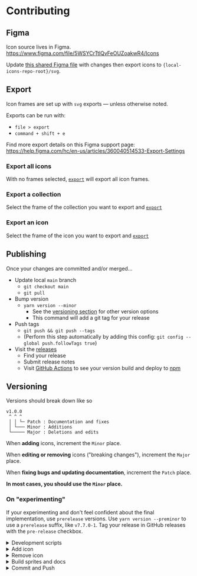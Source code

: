 # Contributing

## Figma

Icon source lives in Figma.  
https://www.figma.com/file/5WSYCrTtlQvFeOUZoakwR4/Icons

Update [this shared Figma file](https://www.figma.com/file/5WSYCrTtlQvFeOUZoakwR4/Icons?node-id=1%3A2) with changes then export icons to `{local-icons-repo-root}/svg`.

## Export

Icon frames are set up with `svg` exports — unless otherwise noted.

Exports can be run with:

- `file > export`
- `command + shift + e`

Find more export details on this Figma support page: https://help.figma.com/hc/en-us/articles/360040514533-Export-Settings

### Export all icons

With no frames selected, [`export`](#export) will export all icon frames.

### Export a collection

Select the frame of the collection you want to export and [`export`](#export)

### Export an icon

Select the frame of the icon you want to export and [`export`](#export)

## Publishing

Once your changes are committed and/or merged...

- Update local `main` branch
  - `git checkout main`
  - `git pull`
- Bump version
  - `yarn version --minor`
    - See the [versioning section](#versioning) for other version options
    - This command will add a git tag for your release
- Push tags
  - `git push && git push --tags`
  - (Perform this step automatically by adding this config: `git config --global push.followTags true`)
- Visit the [releases](https://github.com/planningcenter/icons/releases)
  - Find your release
  - Submit release notes
  - Visit [GitHub Actions](https://github.com/planningcenter/icons/actions) to see your version build and deploy to [npm](https://www.npmjs.com/package/@planningcenter/icons)

## Versioning

Versions should break down like so

```
v1.0.0
 ^ ^ ^
 │ │ └─ Patch : Documentation and fixes
 │ └─── Minor : Additions
 └───── Major : Deletions and edits
```

When **adding** icons, increment the `Minor` place.

When **editing or removing** icons ("breaking changes"), increment the `Major` place.

When **fixing bugs and updating documentation**, increment the `Patch` place.

**In most cases, you should use the `Minor` place.**

### On "experimenting"

If your experimenting and don't feel confident about the final implementation, use `prerelease` versions.
Use `yarn version --preminor` to use a `prerelease` suffix, like `v7.7.0-1`.
Tag your release in GitHub releases with the `pre-release` checkbox.

<details>
<summary>Development scripts</summary>

You shouldn't need to use these scripts.  
`sprites` and `paths` builds happen in GitHub Actions on the `svgs` directory right before publish.  
However, you can run them locally for debugging.

| Command                                    | Task                               |
| ------------------------------------------ | ---------------------------------- |
| `yarn build`                               | build all collections, once        |
| `yarn build --collection {collectionName}` | build specified collection, once   |
| `yarn build --collection universal`        | build experimental Universal Icons |

</details>

<details>
<summary>Add icon</summary>

- Open [file](#source-in-figma)
- Find the collection frame you'll be adding to
- Add a frame and icon art with name `{collection-name}/{icon-name}`
- Add `SVG` `Export` in the `Design` property tab
- Add new icon name to `src/stories/{collection-name}.js` test file
- Continue with regular release instructions

</details>

<details>
<summary>Remove icon</summary>

- Open [file](#source-in-figma)
- Remove icon frame from desired collection
- Remove icon name from `src/stories/{collection-name}.js` test file
- Continue with regular release instructions

</details>

<details>
<summary>Build sprites and docs</summary>

- run `yarn build` in the project root.
- watch for errors. the errors should help you.

</details>

<details>
<summary>Commit and Push</summary>

- in most cases, just push to `main`
- if you're changing a shared collection, maybe open a PR.

</details>

